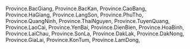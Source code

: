 Province.BacGiang,
Province.BacKan,
Province.CaoBang,
Province.HaGiang,
Province.LangSon,
Province.PhuTho,
Province.QuangNinh,
Province.ThaiNguyen,
Province.TuyenQuang,
Province.LaoCai,
Province.YenBai,
Province.DienBien,
Province.HoaBinh,
Province.LaiChau,
Province.SonLa,
Province.DakLak,
Province.DakNong,
Province.GiaLai,
Province.KonTum,
Province.LamDong,